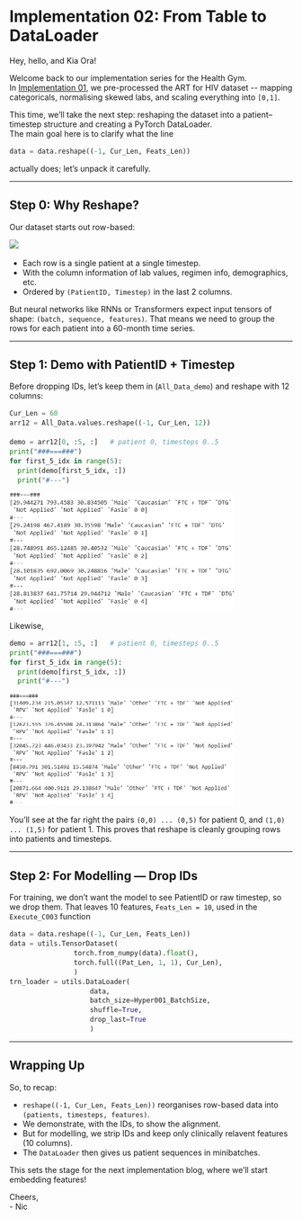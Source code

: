 # Implementation 02: From Table to DataLoader

Hey, hello, and Kia Ora!  

Welcome back to our implementation series for the Health Gym.  
In [Implementation 01](https://github.com/NicKuo-ResearchStuff/Synthetic_Data_Related_Project_Staging/tree/main/chapt3), we pre-processed the ART for HIV dataset -- mapping categoricals, normalising skewed labs, and scaling everything into `[0,1]`.  

This time, we’ll take the next step: reshaping the dataset into a patient–timestep structure and creating a PyTorch DataLoader.  
The main goal here is to clarify what the line

```python
data = data.reshape((-1, Cur_Len, Feats_Len))
````

actually does; let’s unpack it carefully.

---

## Step 0: Why Reshape?

Our dataset starts out row-based:

<img src="ImageStuff/ZFig004_ArtHivHead.png" width="600"/>  

* Each row is a single patient at a single timestep.
* With the column information of lab values, regimen info, demographics, etc.
* Ordered by `(PatientID, Timestep)` in the last 2 columns.

But neural networks like RNNs or Transformers expect input tensors of shape: `(batch, sequence, features)`.
That means we need to group the rows for each patient into a 60-month time series.

---

## Step 1: Demo with PatientID + Timestep

Before dropping IDs, let’s keep them in (`All_Data_demo`) and reshape with 12 columns:

```python
Cur_Len = 60
arr12 = All_Data.values.reshape((-1, Cur_Len, 12))

demo = arr12[0, :5, :]   # patient 0, timesteps 0..5
print("###===###")
for first_5_idx in range(5):
  print(demo[first_5_idx, :])
  print("#---")
```
<img src="ImageStuff/ZFig017_SanityCheck01.png" width="400"/>  

Likewise,
```python
demo = arr12[1, :5, :]   # patient 0, timesteps 0..5
print("###===###")
for first_5_idx in range(5):
  print(demo[first_5_idx, :])
  print("#---")
```
<img src="ImageStuff/ZFig018_SanityCheck02.png" width="400"/>  

You’ll see at the far right the pairs `(0,0) ... (0,5)` for patient 0, and `(1,0) ... (1,5)` for patient 1.
This proves that reshape is cleanly grouping rows into patients and timesteps.

---

## Step 2: For Modelling — Drop IDs

For training, we don’t want the model to see PatientID or raw timestep, so we drop them.
That leaves 10 features, `Feats_Len = 10`, used in the `Execute_C003` function

```python
data = data.reshape((-1, Cur_Len, Feats_Len))
data = utils.TensorDataset(
                torch.from_numpy(data).float(),
                torch.full((Pat_Len, 1, 1), Cur_Len),
                )
trn_loader = utils.DataLoader(
                    data,
                    batch_size=Hyper001_BatchSize,
                    shuffle=True,
                    drop_last=True
                    )
```
---
## Wrapping Up

So, to recap:

* `reshape((-1, Cur_Len, Feats_Len))` reorganises row-based data into `(patients, timesteps, features)`.
* We demonstrate, with the IDs, to show the alignment.
* But for modelling, we strip IDs and keep only clinically relavent features (10 columns).
* The `DataLoader` then gives us patient sequences in minibatches.

This sets the stage for the next implementation blog, where we’ll start embedding features!

Cheers,</br>
\- Nic
